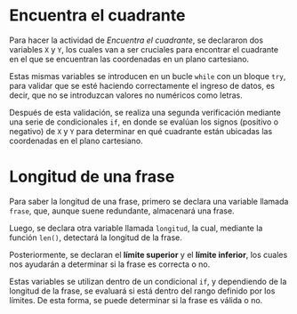 # **Encuentra el cuadrante**

Para hacer la actividad de *Encuentra el cuadrante*, se declararon dos variables `X` y `Y`, los cuales van a ser cruciales para encontrar el cuadrante en el que se encuentran las coordenadas en un plano cartesiano.

Estas mismas variables se introducen en un bucle `while` con un bloque `try`, para validar que se esté haciendo correctamente el ingreso de datos, es decir, que no se introduzcan valores no numéricos como letras.

Después de esta validación, se realiza una segunda verificación mediante una serie de condicionales `if`, en donde se evalúan los signos (positivo o negativo) de `X` y `Y` para determinar en qué cuadrante están ubicadas las coordenadas en el plano cartesiano.

# **Longitud de una frase**

Para saber la longitud de una frase, primero se declara una variable llamada `frase`, que, aunque suene redundante, almacenará una frase.

Luego, se declara otra variable llamada `longitud`, la cual, mediante la función `len()`, detectará la longitud de la frase.

Posteriormente, se declaran el **límite superior** y el **límite inferior**, los cuales nos ayudarán a determinar si la frase es correcta o no.

Estas variables se utilizan dentro de un condicional `if`, y dependiendo de la longitud de la frase, se evaluará si está dentro del rango definido por los límites. De esta forma, se puede determinar si la frase es válida o no.
